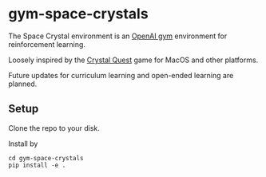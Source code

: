 # gym-space-crystals
The Space Crystal environment is an [OpenAI gym](https://gym.openai.com/) environment for reinforcement learning.

Loosely inspired by the [Crystal Quest](https://www.mobygames.com/game/crystal-quest_) game for MacOS and other platforms.

Future updates for curriculum learning and open-ended learning are planned.

## Setup
Clone the repo to your disk.

Install by
```
cd gym-space-crystals
pip install -e .
```